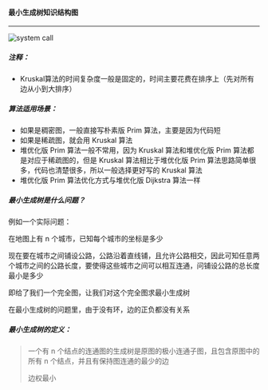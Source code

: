 #### 最小生成树知识结构图

--------------------

<img src="https://raw.githubusercontent.com/dddl-z/Learn/main/img/算法基础课/算法基础课第三讲：搜索与图论/最小生成树知识结构图.png" alt="system call" style="max-width: 70%">

##### 注释：

- Kruskal算法的时间复杂度一般是固定的，时间主要花费在排序上（先对所有边从小到大排序）

##### 算法适用场景：

- 如果是稠密图，一般直接写朴素版 Prim 算法，主要是因为代码短
- 如果是稀疏图，就会用 Kruskal 算法
- 堆优化版 Prim 算法一般不常用，因为 Kruskal 算法和堆优化版 Prim 算法都是对应于稀疏图的，但是 Kruskal 算法相比于堆优化版 Prim 算法思路简单很多，代码也清楚很多，所以一般选择更好写的 Kruskal 算法
- 堆优化版 Prim 算法优化方式与堆优化版 Dijkstra 算法一样

##### 最小生成树是什么问题？

例如一个实际问题：

在地图上有 n 个城市，已知每个城市的坐标是多少

现在要在城市之间铺设公路，公路沿着直线铺，且允许公路相交，因此可知任意两个城市之间的公路长度，要使得这些城市之间可以相互连通，问铺设公路的总长度最小是多少

即给了我们一个完全图，让我们对这个完全图求最小生成树

在最小生成树的问题里，由于没有环，边的正负都没有关系

##### 最小生成树的定义：

> 一个有 n 个结点的连通图的生成树是原图的极小连通子图，且包含原图中的所有 n 个结点，并且有保持图连通的最少的边
>
> 边权最小